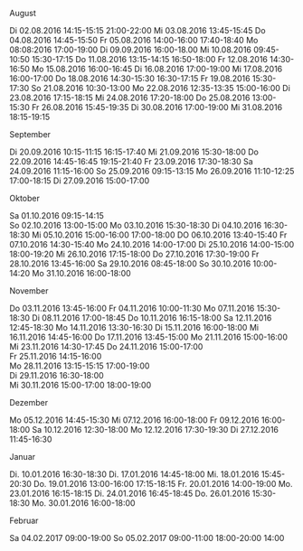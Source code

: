 
August


Di 02.08.2016     14:15-15:15
                  21:00-22:00
Mi 03.08.2016     13:45-15:45
Do 04.08.2016     14:45-15:50
Fr 05.08.2016     14:00-16:00
                  17:40-18:40
Mo 08:08:2016     17:00-19:00
Di 09.09.2016     16:00-18.00
Mi 10.08.2016     09:45-10:50
                  15:30-17:15
Do 11.08.2016     13:15-14:15
                  16:50-18:00
Fr 12.08.2016     14:30-16:50
Mo 15.08.2016     16:00-16:45
Di 16.08.2016     17:00-19:00
Mi 17.08.2016     16:00-17:00
Do 18.08.2016     14:30-15:30
                  16:30-17:15
Fr 19.08.2016     15:30-17:30
So 21.08.2016     10:30-13:00
Mo 22.08.2016     12:35-13:35
                  15:00-16:00
Di 23.08.2016     17:15-18:15
Mi 24.08.2016     17:20-18:00
Do 25.08.2016     13:00-15:30
Fr 26.08.2016     15:45-19:35
Di 30.08.2016     17:00-19:00
Mi 31.08.2016     18:15-19:15

September

Di 20.09.2016     10:15-11:15
                  16:15-17:40
Mi 21.09.2016     15:30-18:00
Do 22.09.2016     14:45-16:45
                  19:15-21:40
Fr 23.09.2016     17:30-18:30
Sa 24.09.2016     11:15-16:00
So 25.09.2016     09:15-13:15
Mo 26.09.2016     11:10-12:25
                  17:00-18:15
Di 27.09.2016     15:00-17:00

Oktober

Sa 01.10.2016     09:15-14:15   
So 02.10.2016     13:00-15:00
Mo 03.10.2016     15:30-18:30
Di 04.10.2016     16:30-18:30
Mi 05.10.2016     15:00-16:00
                  17:00-18:00
DO 06.10.2016     13:40-15:40
Fr 07.10.2016     14:30-15:40
Mo 24.10.2016     14:00-17:00 
Di 25.10.2016     14:00-15:00
                  18:00-19:20
Mi 26.10.2016     17:15-18:00
Do 27.10.2016     17:30-19:00 
Fr 28.10.2016     13:45-16:00 
Sa 29.10.2016     08:45-18:00
So 30.10.2016     10:00-14:20
Mo 31.10.2016     16:00-18:00

November

Do 03.11.2016    13:45-16:00 
Fr 04.11.2016    10:00-11:30
Mo 07.11.2016    15:30-18:30
Di 08.11.2016    17:00-18:45
Do 10.11.2016    16:15-18:00 
Sa 12.11.2016    12:45-18:30 
Mo 14.11.2016    13:30-16:30
Di 15.11.2016    16:00-18:00
Mi 16.11.2016    14:45-16:00
Do 17.11.2016    13:45-15:00 
Mo 21.11.2016    15:00-16:00
Mi 23.11.2016    14:30-17:45 
Do 24.11.2016    15:00-17:00  
Fr 25.11.2016    14:15-16:00  
Mo 28.11.2016    13:15-15:15
                 17:00-19:00  
Di 29.11.2016    16:30-18:00  
Mi 30.11.2016    15:00-17:00
                 18:00-19:00  
                                  
Dezember

Mo 05.12.2016   14:45-15:30
Mi 07.12.2016   16:00-18:00
Fr 09.12.2016   16:00-18:00
Sa 10.12.2016   12:30-18:00
Mo 12.12.2016   17:30-19:30 
Di 27.12.2016   11:45-16:30 

Januar

Di. 10.01.2016  16:30-18:30 
Di. 17.01.2016  14:45-18:00
Mi. 18.01.2016  15:45-20:30 
Do. 19.01.2016  13:00-16:00
                17:15-18:15 
Fr. 20.01.2016  14:00-19:00 
Mo. 23.01.2016  16:15-18:15
Di. 24.01.2016  16:45-18:45 
Do. 26.01.2016  15:30-18:30
Mo. 30.01.2016  16:00-18:00

Februar

Sa 04.02.2017 09:00-19:00
So 05.02.2017 09:00-11:00 
              18:00-20:00 14:00
